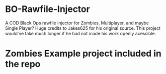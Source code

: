 # BO-Rawfile-Injector
A COD Black Ops rawfile injector for Zombies, Multiplayer, and maybe Single Player?
Huge credits to Jakes625 for his original source. This project would've take much longer if he had not made his work openly acessible.

# Zombies Example project included in the repo
